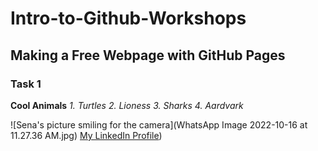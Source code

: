 # Intro-to-Github-Workshops
## Making a Free Webpage with GitHub Pages
### Task 1


**Cool Animals**
*1. Turtles*
*2. Lioness*
*3. Sharks*
*4. Aardvark*

![Sena's picture smiling for the camera](WhatsApp Image 2022-10-16 at 11.27.36 AM.jpg)
[My LinkedIn Profile](https://www.linkedin.com/in/sena-okuboyejo-phd-aa27a653/))
